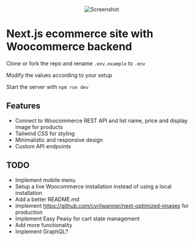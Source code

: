 <p align="center">
<img src="https://github.com/w3bdesign/nextjs-woocommerce/blob/master/screenshot.jpg" alt="Screenshot"/>
</p>

# Next.js ecommerce site with Woocommerce backend

Clone or fork the repo and rename ```.env.example``` to ```.env```

Modify the values according to your setup

Start the server with ```npm run dev ```

## Features

- Connect to Woocommerce REST API and list name, price and display image for products
- Tailwind CSS for styling
- Minimalistic and responsive design
- Custom API endpoints

## TODO

- Implement mobile menu
- Setup a live Woocommerce installation instead of using a local installation
- Add a better README.md
- Implement https://github.com/cyrilwanner/next-optimized-images for production
- Implement Easy Peasy for cart state management
- Add more functionality
- Implement GraphQL?





